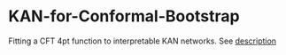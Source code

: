 # KAN-for-Conformal-Bootstrap

Fitting a CFT 4pt function to interpretable KAN networks. See [description](ml_bootstrap.pdf)
